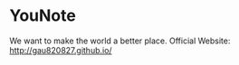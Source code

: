 YouNote
=======

We want to make the world a better place.
Official Website: http://gau820827.github.io/
